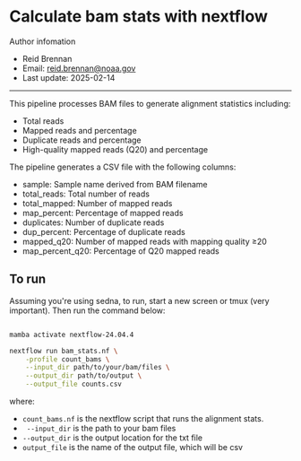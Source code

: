 # Calculate bam stats with nextflow

 Author infomation
- Reid Brennan
- Email: reid.brennan@noaa.gov
- Last update: 2025-02-14

---

This pipeline processes BAM files to generate alignment statistics including:
- Total reads
- Mapped reads and percentage
- Duplicate reads and percentage
- High-quality mapped reads (Q20) and percentage


The pipeline generates a CSV file with the following columns:

- sample: Sample name derived from BAM filename
- total_reads: Total number of reads
- total_mapped: Number of mapped reads
- map_percent: Percentage of mapped reads
- duplicates: Number of duplicate reads
- dup_percent: Percentage of duplicate reads
- mapped_q20: Number of mapped reads with mapping quality ≥20
- map_percent_q20: Percentage of Q20 mapped reads


## To run

Assuming you're using sedna, to run, start a new screen or tmux (very important). Then run the command below:


```bash

mamba activate nextflow-24.04.4

nextflow run bam_stats.nf \
    -profile count_bams \
    --input_dir path/to/your/bam/files \
    --output_dir path/to/output \
    --output_file counts.csv

```

where:
- `count_bams.nf` is the nextflow script that runs the alignment stats.  
- ` --input_dir` is the path to your bam files
- `--output_dir` is the output location for the txt file
- `output_file` is the name of the output file, which will be csv
